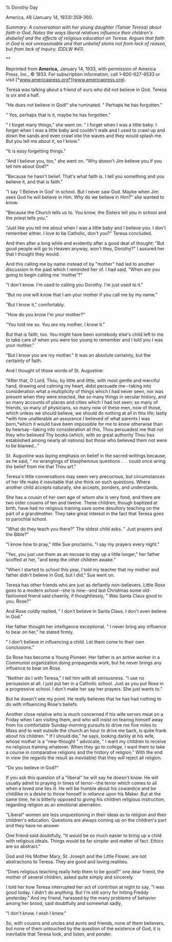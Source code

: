 % Dorothy Day

America, 48 (January 14, 1933):359-360.

*Summary: A conversation with her young daughter (Tamar Teresa) about
faith in God. Notes the ways liberal relatives influence their
children's disbelief and the effects of religious education on Teresa.
Argues that faith in God is not unreasonable and that unbelief stems not
from lack of reason, but from lack of inquiry. (DDLW \#41).*

**

Reprinted from **America,** January 14, 1933, with permission of America
Press, Inc., © 1933. For subscription information, call 1-800-627-9533
or visit [*www.americapress.org*](www.americapress.org).

Teresa was talking about a friend of ours who did not believe in God.
Teresa is six and a half.

"He does not believe in God!" she ruminated. " Perhaps he has
forgotten."

" Yes, perhaps that is it, maybe he has forgotten."

" I forget many things," she went on. " I forget when I was a little
baby. I forget when I was a little baby and couldn't walk and I used to
crawl up and down the sands and even crawl into the waves and they would
splash me. But you tell me about it, so I know."

"It is easy forgetting things."

"And I believe you, too," she went on. "Why doesn't Jim believe you if
you tell him about God?"

"Because he hasn't belief. That's what faith is. I tell you something
and you believe it, and that is faith."

"I say 'I Believe in God' in school. But I never saw God. Maybe when Jim
sees God he will believe in Him. Why do we believe in Him?" she wanted
to know.

"Because the Church tells us to. You know, the Sisters tell you in
school and the priest tells you."

"Just like you tell me about when I was a little baby and I believe you.
I don't remember either. I love to be Catholic, don't you?" Teresa
concluded.

And then after a long while and evidently after a good deal of thought:
"But good people will go to Heaven anyway, won't they, Dorothy?" I
assured her that I thought they would.

And this calling me by name instead of by "mother" had led to another
discussion in the past which I reminded her of. I had said, "When are
you going to begin calling me 'mother'?"

"I don't know. I'm used to calling you Dorothy. I'm just used to it."

"But no one will know that I am your mother if you call me by my name."

"But I know it," comfortably.

"How do you know I'm your mother?"

"You told me so. You *are* my mother, I know it."

But that is faith, too. You might have been somebody else's child left
to me to take care of when you were too young to remember and I told you
I was your mother."

"But I *know* you are my mother." It was an absolute certainty, but the
certainty of faith.

And I thought of those words of St. Augustine:

"After that, O Lord, Thou, by little and little, with most gentle and
merciful hand, drawing and calming my heart, didst persuade me--taking
into consideration what a multiplicity of things which I had never seen,
nor was present when they were enacted, like so many things in secular
history, and so many accounts of places and cities which I had not seen;
so many of friends, so many of physicians, so many now of these men, now
of those, which unless we should believe, we should do nothing at all in
this life; lastly *with how unalterable an assurance I believed of what
parents I was born,*which it would have been impossible for me to know
otherwise than by hearsay--taking into consideration all this, Thou
persuadest me that not they who believed Thy books (which, with so great
authority Thou has established among nearly all nations) but those who
believed them not were to be blamed..."

St. Augustine was laying emphasis on belief in the sacred writings
because, as he said, " no wranglings of blasphemous questions . . .
could once wring the belief from me that Thou art."

Teresa's little conversations may seem very precocious, but
circumstances of her life make it inevitable that she think on such
questions. Where another child accepts naturally, she accepts, ponders,
and understands.

She has a cousin of her own age of whom she is very fond, and there are
two older cousins of ten and twelve. These children, though baptized at
birth, have had no religious training save some desultory teaching on
the part of a grandmother. They take great interest in the fact that
Teresa goes to parochial school.

"What do they teach you there?" The oldest child asks. " Just prayers
and the Bible?"

"I know how to pray," little Sue proclaims. "I say my prayers every
night."

"Yes, you just use them as an excuse to stay up a little longer," her
father scoffed at her, "and keep the other children awake."

"When I started to school this year, I told my teacher that my mother
and father didn't believe in God, but I did," Sue went on.

Teresa has other friends who are just as defiantly non-believers. Little
Rose goes to a modern school--she is nine--and last Christmas some
old-fashioned friend said cheerily, if thoughtlessly, " Was Santa Claus
good to you, Rose?"

And Rose coldly replied, " I don't believe in Santa Claus. I don't even
believe in God."

Her father thought her intelligence exceptional. " I never bring any
influence to bear on her," he stated firmly.

" I don't believe in influencing a child. Let them come to their own
conclusions."

So Rose has become a Young Pioneer. Her father is an active worker in a
Communist organization doing propaganda work, but he never brings any
influence to bear on Rose.

"Neither do I with Teresa," I tell him with all seriousness. "I use no
persuasion at all. I just put her in a Catholic school. Just as you put
Rose in a progressive school. I don't make her say her prayers. She just
wants to."

But he doesn't see my point. He really believes that he has had nothing
to do with influencing Rose's beliefs.

Another close relative who is much concerned if his wife serves meat on
a Friday when I am visiting them, and who will insist on tearing himself
away from his comfortable Sunday-morning pursuits to drive me five miles
to Mass and to wait outside the church an hour to drive me back, is
quite frank about his children. " If I should die," he says, looking
darkly at his wife, whose mother is a "new-thought " advocate, " I want
my children to receive no religious training whatever. When they go to
college, I want them to take a course in comparative religions and the
history of religion." With the end in view (he regards the result as
inevitable) that they will reject all religion.

"Do you believe in God?"

If you ask this question of a "liberal" he will say he doesn't know. He
will usually admit to praying in times of terror--the terror which comes
to all when a loved one lies ill. He will be humble about his cowardice
and be childlike in a desire to throw himself in reliance upon his
Maker. But at the same time, he is bitterly opposed to giving his
children religious instruction, regarding religion as an emotional
aberration.

"Liberal" women are less unquestioning in their ideas as to religion and
their children's education. Questions are always coming up on the
children's part and they have no answer.

One friend said doubtfully, "It would be so much easier to bring up a
child with religious ideals. Things would be far simpler and matter of
fact. Ethics are so abstract."

God and His Mother Mary, St. Joseph and the Little Flower, are not
abstractions to Teresa. They are good and loving realities.

"Does religious teaching really help them to be good?" one dear friend,
the mother of several children, asked quite simply and sincerely.

I told her how Teresa interrupted her act of contrition at night to say,
"I was good today. I didn't do anything. But I'm still sorry for hitting
Freddy yesterday." And my friend, harassed by the many problems of
behavior among her brood, said doubtfully and somewhat sadly,

"I don't know. I wish I knew."

So, with cousins and uncles and aunts and friends, none of them
believers, but none of them untouched by the question of the existence
of God, it is inevitable that Teresa look, and listen, and ponder.
